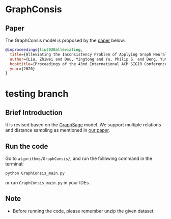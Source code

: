 
# GraphConsis

## Paper
The GraphConsis model is proposed by the [paper](https://arxiv.org/abs/2005.00625) below:
```bibtex
@inproceedings{liu2020alleviating,
  title={Alleviating the Inconsistency Problem of Applying Graph Neural Network to Fraud Detection},
  author={Liu, Zhiwei and Dou, Yingtong and Yu, Philip S. and Deng, Yutong and Peng, Hao},
  booktitle={Proceedings of the 43nd International ACM SIGIR Conference on Research and Development in Information Retrieval},
  year={2020}
}
```
# testing branch

## Brief Introduction

It is revised based on the [GraphSage](https://github.com/safe-graph/DGFraud/tree/kay-tf2/algorithms/GraphSage) model. We support multiple relations and distance sampling as mentioned in [our paper](https://arxiv.org/pdf/2005.00625.pdf).


## Run the code
Go to `algorithms/GraphConsis/`, and run the following command in the terminal:

`python GraphConsis_main.py `

or run `GraphConsis_main.py` in your IDEs.

## Note
- Before running the code, please remember unzip the given dataset. 
